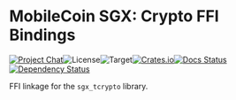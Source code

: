 # MobileCoin SGX: Crypto FFI Bindings

[![Project Chat][chat-image]][chat-link]<!--
-->![License][license-image]<!--
-->![Target][target-image]<!--
-->[![Crates.io][crate-image]][crate-link]<!--
-->[![Docs Status][docs-image]][docs-link]<!--
-->[![Dependency Status][deps-image]][deps-link]

FFI linkage for the `sgx_tcrypto` library.

[chat-image]: https://img.shields.io/discord/844353360348971068?style=flat-square
[chat-link]: https://mobilecoin.chat
[license-image]: https://img.shields.io/crates/l/mc-sgx-tcrypto-sys?style=flat-square
[target-image]: https://img.shields.io/badge/target-sgx-red?style=flat-square
[crate-image]: https://img.shields.io/crates/v/mc-sgx-tcrypto-sys.svg?style=flat-square
[crate-link]: https://crates.io/crates/mc-sgx-tcrypto-sys
[docs-image]: https://img.shields.io/docsrs/mc-sgx-tcrypto-sys?style=flat-square
[docs-link]: https://docs.rs/crate/mc-sgx-tcrypto-sys
[deps-image]: https://deps.rs/crate/mc-sgx-tcrypto-sys/0.7.5/status.svg?style=flat-square
[deps-link]: https://deps.rs/crate/mc-sgx-tcrypto-sys/0.7.5
